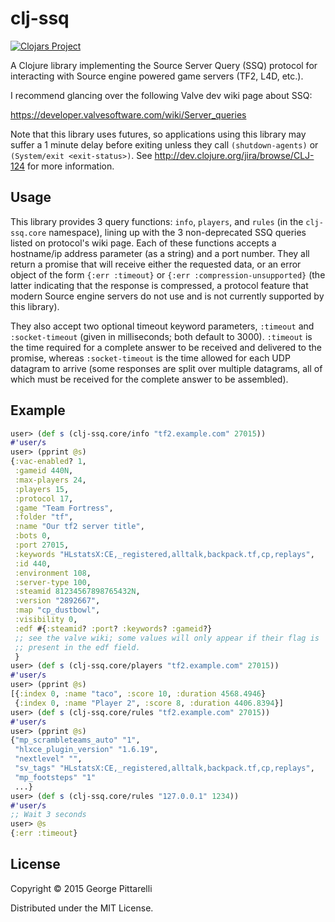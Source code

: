 # clj-ssq

[![Clojars Project](http://clojars.org/clj-ssq/latest-version.svg)](http://clojars.org/clj-ssq)

A Clojure library implementing the Source Server Query (SSQ) protocol
for interacting with Source engine powered game servers (TF2, L4D,
etc.).

I recommend glancing over the following Valve dev wiki page about SSQ:

https://developer.valvesoftware.com/wiki/Server_queries

Note that this library uses futures, so applications using this
library may suffer a 1 minute delay before exiting unless they call
`(shutdown-agents)` or `(System/exit <exit-status>)`. See
http://dev.clojure.org/jira/browse/CLJ-124 for more information.

## Usage

This library provides 3 query functions: `info`, `players`, and
`rules` (in the `clj-ssq.core` namespace), lining up with the 3
non-deprecated SSQ queries listed on protocol's wiki page. Each of
these functions accepts a hostname/ip address parameter (as a string)
and a port number. They all return a promise that will receive either
the requested data, or an error object of the form `{:err :timeout}`
or `{:err :compression-unsupported}` (the latter indicating that the
response is compressed, a protocol feature that modern Source engine
servers do not use and is not currently supported by this library).

They also accept two optional timeout keyword parameters, `:timeout`
and `:socket-timeout` (given in milliseconds; both default to
3000). `:timeout` is the time required for a complete answer to be
received and delivered to the promise, whereas `:socket-timeout` is
the time allowed for each UDP datagram to arrive (some responses are
split over multiple datagrams, all of which must be received for the
complete answer to be assembled).

## Example

```clojure
user> (def s (clj-ssq.core/info "tf2.example.com" 27015))
#'user/s
user> (pprint @s)
{:vac-enabled? 1,
 :gameid 440N,
 :max-players 24,
 :players 15,
 :protocol 17,
 :game "Team Fortress",
 :folder "tf",
 :name "Our tf2 server title",
 :bots 0,
 :port 27015,
 :keywords "HLstatsX:CE,_registered,alltalk,backpack.tf,cp,replays",
 :id 440,
 :environment 108,
 :server-type 100,
 :steamid 81234567898765432N,
 :version "2892667",
 :map "cp_dustbowl",
 :visibility 0,
 :edf #{:steamid? :port? :keywords? :gameid?}
 ;; see the valve wiki; some values will only appear if their flag is
 ;; present in the edf field.
 }
user> (def s (clj-ssq.core/players "tf2.example.com" 27015))
#'user/s
user> (pprint @s)
[{:index 0, :name "taco", :score 10, :duration 4568.4946}
 {:index 0, :name "Player 2", :score 8, :duration 4406.8394}]
user> (def s (clj-ssq.core/rules "tf2.example.com" 27015))
#'user/s
user> (pprint @s)
{"mp_scrambleteams_auto" "1",
 "hlxce_plugin_version" "1.6.19",
 "nextlevel" "",
 "sv_tags" "HLstatsX:CE,_registered,alltalk,backpack.tf,cp,replays",
 "mp_footsteps" "1"
 ...}
user> (def s (clj-ssq.core/rules "127.0.0.1" 1234))
#'user/s
;; Wait 3 seconds
user> @s
{:err :timeout}
```

## License

Copyright © 2015 George Pittarelli

Distributed under the MIT License.
